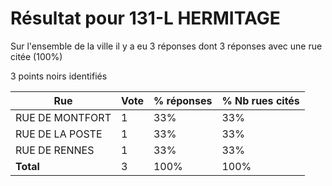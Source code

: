 # Résultat pour 131-L HERMITAGE

Sur l'ensemble de la ville il y a eu 3 réponses dont 3 réponses avec une rue citée (100%)

3 points noirs identifiés

| Rue | Vote | % réponses | % Nb rues cités|
|-----|------|------------|----------------|
| RUE DE MONTFORT | 1 | 33% | 33%|
| RUE DE LA POSTE | 1 | 33% | 33%|
| RUE DE RENNES | 1 | 33% | 33%|
| **Total** | 3 | 100% | 100%|
